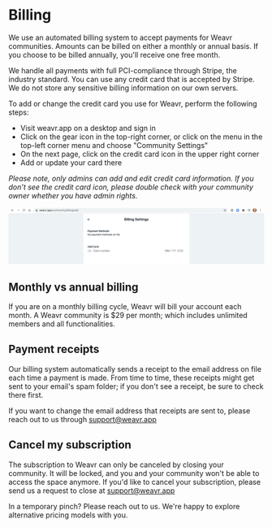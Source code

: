 # Billing

We use an automated billing system to accept payments for Weavr communities. Amounts can be billed on either a monthly or annual basis.  If you choose to be billed annually, you'll receive one free month.

We handle all payments with full PCI-compliance through Stripe, the industry standard. You can use any credit card that is accepted by Stripe. We do not store any sensitive billing information on our own servers.

To add or change the credit card you use for Weavr, perform the following steps:

- Visit weavr.app on a desktop and sign in
- Click on the gear icon in the top-right corner, or click on the menu in the top-left corner menu and choose "Community Settings"
- On the next page, click on the credit card icon in the upper right corner
- Add or update your card there

*Please note, only admins can add and edit credit card information. If you don’t see the credit card icon, please double check with your community owner whether you have admin rights.* 

![Billing Settings](/images/billing-settings.png)

## Monthly vs annual billing
If you are on a monthly billing cycle, Weavr will bill your account each month. A Weavr community is $29 per month; which includes unlimited members and all functionalities. 

## Payment receipts
Our billing system automatically sends a receipt to the email address on file each time a payment is made. From time to time, these receipts might get sent to your email's spam folder; if you don't see a receipt, be sure to check there first.

If you want to change the email address that receipts are sent to, please reach out to us through support@weavr.app

## Cancel my subscription
The subscription to Weavr can only be canceled by closing your community. It will be locked, and you and your community won't be able to access the space anymore. 
If you'd like to cancel your subscription, please send us a request to close at support@weavr.app

In a temporary pinch? Please reach out to us. We're happy to explore alternative pricing models with you.

